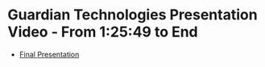 # Guardian Technologies Presentation Video - From 1:25:49 to End
- [Final Presentation](https://zoom.us/rec/play/frsGPqs2MLmnBZs5ZiiKWYira6sfoIIBy2496i9civsAfss_RgZkDcZaO-g5SMq1W4JY4Mf7mwIlZv2T.-HjNSPAzmtL3REKB?canPlayFromShare=true&from=share_recording_detail&continueMode=true&componentName=rec-play&originRequestUrl=https%3A%2F%2Fzoom.us%2Frec%2Fshare%2F480mQKLQSFkBUH7iPXioOvpJumyGAYOfnSfMM0F5UmjvTg52RtL6DKdg8m6chrAg.yQdkISu7m_4eHbAq) 
